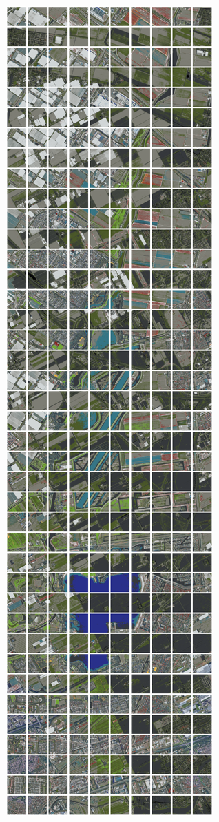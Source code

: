 <html>
<div>
<img src="https://github.com/HakkaTjakka/NL_TILE_MAP/blob/main/18/611/-1047/r.6110.-10470.png" height="44" width="44">
<img src="https://github.com/HakkaTjakka/NL_TILE_MAP/blob/main/18/611/-1047/r.6111.-10470.png" height="44" width="44">
<img src="https://github.com/HakkaTjakka/NL_TILE_MAP/blob/main/18/611/-1047/r.6112.-10470.png" height="44" width="44">
<img src="https://github.com/HakkaTjakka/NL_TILE_MAP/blob/main/18/611/-1047/r.6113.-10470.png" height="44" width="44">
<img src="https://github.com/HakkaTjakka/NL_TILE_MAP/blob/main/18/611/-1047/r.6114.-10470.png" height="44" width="44">
<img src="https://github.com/HakkaTjakka/NL_TILE_MAP/blob/main/18/611/-1047/r.6115.-10470.png" height="44" width="44">
<img src="https://github.com/HakkaTjakka/NL_TILE_MAP/blob/main/18/611/-1047/r.6116.-10470.png" height="44" width="44">
<img src="https://github.com/HakkaTjakka/NL_TILE_MAP/blob/main/18/611/-1047/r.6117.-10470.png" height="44" width="44">
<img src="https://github.com/HakkaTjakka/NL_TILE_MAP/blob/main/18/611/-1047/r.6118.-10470.png" height="44" width="44">
<img src="https://github.com/HakkaTjakka/NL_TILE_MAP/blob/main/18/611/-1047/r.6119.-10470.png" height="44" width="44">
<img src="https://github.com/HakkaTjakka/NL_TILE_MAP/blob/main/18/612/-1047/r.6120.-10470.png" height="44" width="44">
<img src="https://github.com/HakkaTjakka/NL_TILE_MAP/blob/main/18/612/-1047/r.6121.-10470.png" height="44" width="44">
<img src="https://github.com/HakkaTjakka/NL_TILE_MAP/blob/main/18/612/-1047/r.6122.-10470.png" height="44" width="44">
<img src="https://github.com/HakkaTjakka/NL_TILE_MAP/blob/main/18/612/-1047/r.6123.-10470.png" height="44" width="44">
<img src="https://github.com/HakkaTjakka/NL_TILE_MAP/blob/main/18/612/-1047/r.6124.-10470.png" height="44" width="44">
<img src="https://github.com/HakkaTjakka/NL_TILE_MAP/blob/main/18/612/-1047/r.6125.-10470.png" height="44" width="44">
<img src="https://github.com/HakkaTjakka/NL_TILE_MAP/blob/main/18/612/-1047/r.6126.-10470.png" height="44" width="44">
<img src="https://github.com/HakkaTjakka/NL_TILE_MAP/blob/main/18/612/-1047/r.6127.-10470.png" height="44" width="44">
<img src="https://github.com/HakkaTjakka/NL_TILE_MAP/blob/main/18/612/-1047/r.6128.-10470.png" height="44" width="44">
<img src="https://github.com/HakkaTjakka/NL_TILE_MAP/blob/main/18/612/-1047/r.6129.-10470.png" height="44" width="44">
<br>
<img src="https://github.com/HakkaTjakka/NL_TILE_MAP/blob/main/18/611/-1047/r.6110.-10469.png" height="44" width="44">
<img src="https://github.com/HakkaTjakka/NL_TILE_MAP/blob/main/18/611/-1047/r.6111.-10469.png" height="44" width="44">
<img src="https://github.com/HakkaTjakka/NL_TILE_MAP/blob/main/18/611/-1047/r.6112.-10469.png" height="44" width="44">
<img src="https://github.com/HakkaTjakka/NL_TILE_MAP/blob/main/18/611/-1047/r.6113.-10469.png" height="44" width="44">
<img src="https://github.com/HakkaTjakka/NL_TILE_MAP/blob/main/18/611/-1047/r.6114.-10469.png" height="44" width="44">
<img src="https://github.com/HakkaTjakka/NL_TILE_MAP/blob/main/18/611/-1047/r.6115.-10469.png" height="44" width="44">
<img src="https://github.com/HakkaTjakka/NL_TILE_MAP/blob/main/18/611/-1047/r.6116.-10469.png" height="44" width="44">
<img src="https://github.com/HakkaTjakka/NL_TILE_MAP/blob/main/18/611/-1047/r.6117.-10469.png" height="44" width="44">
<img src="https://github.com/HakkaTjakka/NL_TILE_MAP/blob/main/18/611/-1047/r.6118.-10469.png" height="44" width="44">
<img src="https://github.com/HakkaTjakka/NL_TILE_MAP/blob/main/18/611/-1047/r.6119.-10469.png" height="44" width="44">
<img src="https://github.com/HakkaTjakka/NL_TILE_MAP/blob/main/18/612/-1047/r.6120.-10469.png" height="44" width="44">
<img src="https://github.com/HakkaTjakka/NL_TILE_MAP/blob/main/18/612/-1047/r.6121.-10469.png" height="44" width="44">
<img src="https://github.com/HakkaTjakka/NL_TILE_MAP/blob/main/18/612/-1047/r.6122.-10469.png" height="44" width="44">
<img src="https://github.com/HakkaTjakka/NL_TILE_MAP/blob/main/18/612/-1047/r.6123.-10469.png" height="44" width="44">
<img src="https://github.com/HakkaTjakka/NL_TILE_MAP/blob/main/18/612/-1047/r.6124.-10469.png" height="44" width="44">
<img src="https://github.com/HakkaTjakka/NL_TILE_MAP/blob/main/18/612/-1047/r.6125.-10469.png" height="44" width="44">
<img src="https://github.com/HakkaTjakka/NL_TILE_MAP/blob/main/18/612/-1047/r.6126.-10469.png" height="44" width="44">
<img src="https://github.com/HakkaTjakka/NL_TILE_MAP/blob/main/18/612/-1047/r.6127.-10469.png" height="44" width="44">
<img src="https://github.com/HakkaTjakka/NL_TILE_MAP/blob/main/18/612/-1047/r.6128.-10469.png" height="44" width="44">
<img src="https://github.com/HakkaTjakka/NL_TILE_MAP/blob/main/18/612/-1047/r.6129.-10469.png" height="44" width="44">
<br>
<img src="https://github.com/HakkaTjakka/NL_TILE_MAP/blob/main/18/611/-1047/r.6110.-10468.png" height="44" width="44">
<img src="https://github.com/HakkaTjakka/NL_TILE_MAP/blob/main/18/611/-1047/r.6111.-10468.png" height="44" width="44">
<img src="https://github.com/HakkaTjakka/NL_TILE_MAP/blob/main/18/611/-1047/r.6112.-10468.png" height="44" width="44">
<img src="https://github.com/HakkaTjakka/NL_TILE_MAP/blob/main/18/611/-1047/r.6113.-10468.png" height="44" width="44">
<img src="https://github.com/HakkaTjakka/NL_TILE_MAP/blob/main/18/611/-1047/r.6114.-10468.png" height="44" width="44">
<img src="https://github.com/HakkaTjakka/NL_TILE_MAP/blob/main/18/611/-1047/r.6115.-10468.png" height="44" width="44">
<img src="https://github.com/HakkaTjakka/NL_TILE_MAP/blob/main/18/611/-1047/r.6116.-10468.png" height="44" width="44">
<img src="https://github.com/HakkaTjakka/NL_TILE_MAP/blob/main/18/611/-1047/r.6117.-10468.png" height="44" width="44">
<img src="https://github.com/HakkaTjakka/NL_TILE_MAP/blob/main/18/611/-1047/r.6118.-10468.png" height="44" width="44">
<img src="https://github.com/HakkaTjakka/NL_TILE_MAP/blob/main/18/611/-1047/r.6119.-10468.png" height="44" width="44">
<img src="https://github.com/HakkaTjakka/NL_TILE_MAP/blob/main/18/612/-1047/r.6120.-10468.png" height="44" width="44">
<img src="https://github.com/HakkaTjakka/NL_TILE_MAP/blob/main/18/612/-1047/r.6121.-10468.png" height="44" width="44">
<img src="https://github.com/HakkaTjakka/NL_TILE_MAP/blob/main/18/612/-1047/r.6122.-10468.png" height="44" width="44">
<img src="https://github.com/HakkaTjakka/NL_TILE_MAP/blob/main/18/612/-1047/r.6123.-10468.png" height="44" width="44">
<img src="https://github.com/HakkaTjakka/NL_TILE_MAP/blob/main/18/612/-1047/r.6124.-10468.png" height="44" width="44">
<img src="https://github.com/HakkaTjakka/NL_TILE_MAP/blob/main/18/612/-1047/r.6125.-10468.png" height="44" width="44">
<img src="https://github.com/HakkaTjakka/NL_TILE_MAP/blob/main/18/612/-1047/r.6126.-10468.png" height="44" width="44">
<img src="https://github.com/HakkaTjakka/NL_TILE_MAP/blob/main/18/612/-1047/r.6127.-10468.png" height="44" width="44">
<img src="https://github.com/HakkaTjakka/NL_TILE_MAP/blob/main/18/612/-1047/r.6128.-10468.png" height="44" width="44">
<img src="https://github.com/HakkaTjakka/NL_TILE_MAP/blob/main/18/612/-1047/r.6129.-10468.png" height="44" width="44">
<br>
<img src="https://github.com/HakkaTjakka/NL_TILE_MAP/blob/main/18/611/-1047/r.6110.-10467.png" height="44" width="44">
<img src="https://github.com/HakkaTjakka/NL_TILE_MAP/blob/main/18/611/-1047/r.6111.-10467.png" height="44" width="44">
<img src="https://github.com/HakkaTjakka/NL_TILE_MAP/blob/main/18/611/-1047/r.6112.-10467.png" height="44" width="44">
<img src="https://github.com/HakkaTjakka/NL_TILE_MAP/blob/main/18/611/-1047/r.6113.-10467.png" height="44" width="44">
<img src="https://github.com/HakkaTjakka/NL_TILE_MAP/blob/main/18/611/-1047/r.6114.-10467.png" height="44" width="44">
<img src="https://github.com/HakkaTjakka/NL_TILE_MAP/blob/main/18/611/-1047/r.6115.-10467.png" height="44" width="44">
<img src="https://github.com/HakkaTjakka/NL_TILE_MAP/blob/main/18/611/-1047/r.6116.-10467.png" height="44" width="44">
<img src="https://github.com/HakkaTjakka/NL_TILE_MAP/blob/main/18/611/-1047/r.6117.-10467.png" height="44" width="44">
<img src="https://github.com/HakkaTjakka/NL_TILE_MAP/blob/main/18/611/-1047/r.6118.-10467.png" height="44" width="44">
<img src="https://github.com/HakkaTjakka/NL_TILE_MAP/blob/main/18/611/-1047/r.6119.-10467.png" height="44" width="44">
<img src="https://github.com/HakkaTjakka/NL_TILE_MAP/blob/main/18/612/-1047/r.6120.-10467.png" height="44" width="44">
<img src="https://github.com/HakkaTjakka/NL_TILE_MAP/blob/main/18/612/-1047/r.6121.-10467.png" height="44" width="44">
<img src="https://github.com/HakkaTjakka/NL_TILE_MAP/blob/main/18/612/-1047/r.6122.-10467.png" height="44" width="44">
<img src="https://github.com/HakkaTjakka/NL_TILE_MAP/blob/main/18/612/-1047/r.6123.-10467.png" height="44" width="44">
<img src="https://github.com/HakkaTjakka/NL_TILE_MAP/blob/main/18/612/-1047/r.6124.-10467.png" height="44" width="44">
<img src="https://github.com/HakkaTjakka/NL_TILE_MAP/blob/main/18/612/-1047/r.6125.-10467.png" height="44" width="44">
<img src="https://github.com/HakkaTjakka/NL_TILE_MAP/blob/main/18/612/-1047/r.6126.-10467.png" height="44" width="44">
<img src="https://github.com/HakkaTjakka/NL_TILE_MAP/blob/main/18/612/-1047/r.6127.-10467.png" height="44" width="44">
<img src="https://github.com/HakkaTjakka/NL_TILE_MAP/blob/main/18/612/-1047/r.6128.-10467.png" height="44" width="44">
<img src="https://github.com/HakkaTjakka/NL_TILE_MAP/blob/main/18/612/-1047/r.6129.-10467.png" height="44" width="44">
<br>
<img src="https://github.com/HakkaTjakka/NL_TILE_MAP/blob/main/18/611/-1047/r.6110.-10466.png" height="44" width="44">
<img src="https://github.com/HakkaTjakka/NL_TILE_MAP/blob/main/18/611/-1047/r.6111.-10466.png" height="44" width="44">
<img src="https://github.com/HakkaTjakka/NL_TILE_MAP/blob/main/18/611/-1047/r.6112.-10466.png" height="44" width="44">
<img src="https://github.com/HakkaTjakka/NL_TILE_MAP/blob/main/18/611/-1047/r.6113.-10466.png" height="44" width="44">
<img src="https://github.com/HakkaTjakka/NL_TILE_MAP/blob/main/18/611/-1047/r.6114.-10466.png" height="44" width="44">
<img src="https://github.com/HakkaTjakka/NL_TILE_MAP/blob/main/18/611/-1047/r.6115.-10466.png" height="44" width="44">
<img src="https://github.com/HakkaTjakka/NL_TILE_MAP/blob/main/18/611/-1047/r.6116.-10466.png" height="44" width="44">
<img src="https://github.com/HakkaTjakka/NL_TILE_MAP/blob/main/18/611/-1047/r.6117.-10466.png" height="44" width="44">
<img src="https://github.com/HakkaTjakka/NL_TILE_MAP/blob/main/18/611/-1047/r.6118.-10466.png" height="44" width="44">
<img src="https://github.com/HakkaTjakka/NL_TILE_MAP/blob/main/18/611/-1047/r.6119.-10466.png" height="44" width="44">
<img src="https://github.com/HakkaTjakka/NL_TILE_MAP/blob/main/18/612/-1047/r.6120.-10466.png" height="44" width="44">
<img src="https://github.com/HakkaTjakka/NL_TILE_MAP/blob/main/18/612/-1047/r.6121.-10466.png" height="44" width="44">
<img src="https://github.com/HakkaTjakka/NL_TILE_MAP/blob/main/18/612/-1047/r.6122.-10466.png" height="44" width="44">
<img src="https://github.com/HakkaTjakka/NL_TILE_MAP/blob/main/18/612/-1047/r.6123.-10466.png" height="44" width="44">
<img src="https://github.com/HakkaTjakka/NL_TILE_MAP/blob/main/18/612/-1047/r.6124.-10466.png" height="44" width="44">
<img src="https://github.com/HakkaTjakka/NL_TILE_MAP/blob/main/18/612/-1047/r.6125.-10466.png" height="44" width="44">
<img src="https://github.com/HakkaTjakka/NL_TILE_MAP/blob/main/18/612/-1047/r.6126.-10466.png" height="44" width="44">
<img src="https://github.com/HakkaTjakka/NL_TILE_MAP/blob/main/18/612/-1047/r.6127.-10466.png" height="44" width="44">
<img src="https://github.com/HakkaTjakka/NL_TILE_MAP/blob/main/18/612/-1047/r.6128.-10466.png" height="44" width="44">
<img src="https://github.com/HakkaTjakka/NL_TILE_MAP/blob/main/18/612/-1047/r.6129.-10466.png" height="44" width="44">
<br>
<img src="https://github.com/HakkaTjakka/NL_TILE_MAP/blob/main/18/611/-1047/r.6110.-10465.png" height="44" width="44">
<img src="https://github.com/HakkaTjakka/NL_TILE_MAP/blob/main/18/611/-1047/r.6111.-10465.png" height="44" width="44">
<img src="https://github.com/HakkaTjakka/NL_TILE_MAP/blob/main/18/611/-1047/r.6112.-10465.png" height="44" width="44">
<img src="https://github.com/HakkaTjakka/NL_TILE_MAP/blob/main/18/611/-1047/r.6113.-10465.png" height="44" width="44">
<img src="https://github.com/HakkaTjakka/NL_TILE_MAP/blob/main/18/611/-1047/r.6114.-10465.png" height="44" width="44">
<img src="https://github.com/HakkaTjakka/NL_TILE_MAP/blob/main/18/611/-1047/r.6115.-10465.png" height="44" width="44">
<img src="https://github.com/HakkaTjakka/NL_TILE_MAP/blob/main/18/611/-1047/r.6116.-10465.png" height="44" width="44">
<img src="https://github.com/HakkaTjakka/NL_TILE_MAP/blob/main/18/611/-1047/r.6117.-10465.png" height="44" width="44">
<img src="https://github.com/HakkaTjakka/NL_TILE_MAP/blob/main/18/611/-1047/r.6118.-10465.png" height="44" width="44">
<img src="https://github.com/HakkaTjakka/NL_TILE_MAP/blob/main/18/611/-1047/r.6119.-10465.png" height="44" width="44">
<img src="https://github.com/HakkaTjakka/NL_TILE_MAP/blob/main/18/612/-1047/r.6120.-10465.png" height="44" width="44">
<img src="https://github.com/HakkaTjakka/NL_TILE_MAP/blob/main/18/612/-1047/r.6121.-10465.png" height="44" width="44">
<img src="https://github.com/HakkaTjakka/NL_TILE_MAP/blob/main/18/612/-1047/r.6122.-10465.png" height="44" width="44">
<img src="https://github.com/HakkaTjakka/NL_TILE_MAP/blob/main/18/612/-1047/r.6123.-10465.png" height="44" width="44">
<img src="https://github.com/HakkaTjakka/NL_TILE_MAP/blob/main/18/612/-1047/r.6124.-10465.png" height="44" width="44">
<img src="https://github.com/HakkaTjakka/NL_TILE_MAP/blob/main/18/612/-1047/r.6125.-10465.png" height="44" width="44">
<img src="https://github.com/HakkaTjakka/NL_TILE_MAP/blob/main/18/612/-1047/r.6126.-10465.png" height="44" width="44">
<img src="https://github.com/HakkaTjakka/NL_TILE_MAP/blob/main/18/612/-1047/r.6127.-10465.png" height="44" width="44">
<img src="https://github.com/HakkaTjakka/NL_TILE_MAP/blob/main/18/612/-1047/r.6128.-10465.png" height="44" width="44">
<img src="https://github.com/HakkaTjakka/NL_TILE_MAP/blob/main/18/612/-1047/r.6129.-10465.png" height="44" width="44">
<br>
<img src="https://github.com/HakkaTjakka/NL_TILE_MAP/blob/main/18/611/-1047/r.6110.-10464.png" height="44" width="44">
<img src="https://github.com/HakkaTjakka/NL_TILE_MAP/blob/main/18/611/-1047/r.6111.-10464.png" height="44" width="44">
<img src="https://github.com/HakkaTjakka/NL_TILE_MAP/blob/main/18/611/-1047/r.6112.-10464.png" height="44" width="44">
<img src="https://github.com/HakkaTjakka/NL_TILE_MAP/blob/main/18/611/-1047/r.6113.-10464.png" height="44" width="44">
<img src="https://github.com/HakkaTjakka/NL_TILE_MAP/blob/main/18/611/-1047/r.6114.-10464.png" height="44" width="44">
<img src="https://github.com/HakkaTjakka/NL_TILE_MAP/blob/main/18/611/-1047/r.6115.-10464.png" height="44" width="44">
<img src="https://github.com/HakkaTjakka/NL_TILE_MAP/blob/main/18/611/-1047/r.6116.-10464.png" height="44" width="44">
<img src="https://github.com/HakkaTjakka/NL_TILE_MAP/blob/main/18/611/-1047/r.6117.-10464.png" height="44" width="44">
<img src="https://github.com/HakkaTjakka/NL_TILE_MAP/blob/main/18/611/-1047/r.6118.-10464.png" height="44" width="44">
<img src="https://github.com/HakkaTjakka/NL_TILE_MAP/blob/main/18/611/-1047/r.6119.-10464.png" height="44" width="44">
<img src="https://github.com/HakkaTjakka/NL_TILE_MAP/blob/main/18/612/-1047/r.6120.-10464.png" height="44" width="44">
<img src="https://github.com/HakkaTjakka/NL_TILE_MAP/blob/main/18/612/-1047/r.6121.-10464.png" height="44" width="44">
<img src="https://github.com/HakkaTjakka/NL_TILE_MAP/blob/main/18/612/-1047/r.6122.-10464.png" height="44" width="44">
<img src="https://github.com/HakkaTjakka/NL_TILE_MAP/blob/main/18/612/-1047/r.6123.-10464.png" height="44" width="44">
<img src="https://github.com/HakkaTjakka/NL_TILE_MAP/blob/main/18/612/-1047/r.6124.-10464.png" height="44" width="44">
<img src="https://github.com/HakkaTjakka/NL_TILE_MAP/blob/main/18/612/-1047/r.6125.-10464.png" height="44" width="44">
<img src="https://github.com/HakkaTjakka/NL_TILE_MAP/blob/main/18/612/-1047/r.6126.-10464.png" height="44" width="44">
<img src="https://github.com/HakkaTjakka/NL_TILE_MAP/blob/main/18/612/-1047/r.6127.-10464.png" height="44" width="44">
<img src="https://github.com/HakkaTjakka/NL_TILE_MAP/blob/main/18/612/-1047/r.6128.-10464.png" height="44" width="44">
<img src="https://github.com/HakkaTjakka/NL_TILE_MAP/blob/main/18/612/-1047/r.6129.-10464.png" height="44" width="44">
<br>
<img src="https://github.com/HakkaTjakka/NL_TILE_MAP/blob/main/18/611/-1047/r.6110.-10463.png" height="44" width="44">
<img src="https://github.com/HakkaTjakka/NL_TILE_MAP/blob/main/18/611/-1047/r.6111.-10463.png" height="44" width="44">
<img src="https://github.com/HakkaTjakka/NL_TILE_MAP/blob/main/18/611/-1047/r.6112.-10463.png" height="44" width="44">
<img src="https://github.com/HakkaTjakka/NL_TILE_MAP/blob/main/18/611/-1047/r.6113.-10463.png" height="44" width="44">
<img src="https://github.com/HakkaTjakka/NL_TILE_MAP/blob/main/18/611/-1047/r.6114.-10463.png" height="44" width="44">
<img src="https://github.com/HakkaTjakka/NL_TILE_MAP/blob/main/18/611/-1047/r.6115.-10463.png" height="44" width="44">
<img src="https://github.com/HakkaTjakka/NL_TILE_MAP/blob/main/18/611/-1047/r.6116.-10463.png" height="44" width="44">
<img src="https://github.com/HakkaTjakka/NL_TILE_MAP/blob/main/18/611/-1047/r.6117.-10463.png" height="44" width="44">
<img src="https://github.com/HakkaTjakka/NL_TILE_MAP/blob/main/18/611/-1047/r.6118.-10463.png" height="44" width="44">
<img src="https://github.com/HakkaTjakka/NL_TILE_MAP/blob/main/18/611/-1047/r.6119.-10463.png" height="44" width="44">
<img src="https://github.com/HakkaTjakka/NL_TILE_MAP/blob/main/18/612/-1047/r.6120.-10463.png" height="44" width="44">
<img src="https://github.com/HakkaTjakka/NL_TILE_MAP/blob/main/18/612/-1047/r.6121.-10463.png" height="44" width="44">
<img src="https://github.com/HakkaTjakka/NL_TILE_MAP/blob/main/18/612/-1047/r.6122.-10463.png" height="44" width="44">
<img src="https://github.com/HakkaTjakka/NL_TILE_MAP/blob/main/18/612/-1047/r.6123.-10463.png" height="44" width="44">
<img src="https://github.com/HakkaTjakka/NL_TILE_MAP/blob/main/18/612/-1047/r.6124.-10463.png" height="44" width="44">
<img src="https://github.com/HakkaTjakka/NL_TILE_MAP/blob/main/18/612/-1047/r.6125.-10463.png" height="44" width="44">
<img src="https://github.com/HakkaTjakka/NL_TILE_MAP/blob/main/18/612/-1047/r.6126.-10463.png" height="44" width="44">
<img src="https://github.com/HakkaTjakka/NL_TILE_MAP/blob/main/18/612/-1047/r.6127.-10463.png" height="44" width="44">
<img src="https://github.com/HakkaTjakka/NL_TILE_MAP/blob/main/18/612/-1047/r.6128.-10463.png" height="44" width="44">
<img src="https://github.com/HakkaTjakka/NL_TILE_MAP/blob/main/18/612/-1047/r.6129.-10463.png" height="44" width="44">
<br>
<img src="https://github.com/HakkaTjakka/NL_TILE_MAP/blob/main/18/611/-1047/r.6110.-10462.png" height="44" width="44">
<img src="https://github.com/HakkaTjakka/NL_TILE_MAP/blob/main/18/611/-1047/r.6111.-10462.png" height="44" width="44">
<img src="https://github.com/HakkaTjakka/NL_TILE_MAP/blob/main/18/611/-1047/r.6112.-10462.png" height="44" width="44">
<img src="https://github.com/HakkaTjakka/NL_TILE_MAP/blob/main/18/611/-1047/r.6113.-10462.png" height="44" width="44">
<img src="https://github.com/HakkaTjakka/NL_TILE_MAP/blob/main/18/611/-1047/r.6114.-10462.png" height="44" width="44">
<img src="https://github.com/HakkaTjakka/NL_TILE_MAP/blob/main/18/611/-1047/r.6115.-10462.png" height="44" width="44">
<img src="https://github.com/HakkaTjakka/NL_TILE_MAP/blob/main/18/611/-1047/r.6116.-10462.png" height="44" width="44">
<img src="https://github.com/HakkaTjakka/NL_TILE_MAP/blob/main/18/611/-1047/r.6117.-10462.png" height="44" width="44">
<img src="https://github.com/HakkaTjakka/NL_TILE_MAP/blob/main/18/611/-1047/r.6118.-10462.png" height="44" width="44">
<img src="https://github.com/HakkaTjakka/NL_TILE_MAP/blob/main/18/611/-1047/r.6119.-10462.png" height="44" width="44">
<img src="https://github.com/HakkaTjakka/NL_TILE_MAP/blob/main/18/612/-1047/r.6120.-10462.png" height="44" width="44">
<img src="https://github.com/HakkaTjakka/NL_TILE_MAP/blob/main/18/612/-1047/r.6121.-10462.png" height="44" width="44">
<img src="https://github.com/HakkaTjakka/NL_TILE_MAP/blob/main/18/612/-1047/r.6122.-10462.png" height="44" width="44">
<img src="https://github.com/HakkaTjakka/NL_TILE_MAP/blob/main/18/612/-1047/r.6123.-10462.png" height="44" width="44">
<img src="https://github.com/HakkaTjakka/NL_TILE_MAP/blob/main/18/612/-1047/r.6124.-10462.png" height="44" width="44">
<img src="https://github.com/HakkaTjakka/NL_TILE_MAP/blob/main/18/612/-1047/r.6125.-10462.png" height="44" width="44">
<img src="https://github.com/HakkaTjakka/NL_TILE_MAP/blob/main/18/612/-1047/r.6126.-10462.png" height="44" width="44">
<img src="https://github.com/HakkaTjakka/NL_TILE_MAP/blob/main/18/612/-1047/r.6127.-10462.png" height="44" width="44">
<img src="https://github.com/HakkaTjakka/NL_TILE_MAP/blob/main/18/612/-1047/r.6128.-10462.png" height="44" width="44">
<img src="https://github.com/HakkaTjakka/NL_TILE_MAP/blob/main/18/612/-1047/r.6129.-10462.png" height="44" width="44">
<br>
<img src="https://github.com/HakkaTjakka/NL_TILE_MAP/blob/main/18/611/-1047/r.6110.-10461.png" height="44" width="44">
<img src="https://github.com/HakkaTjakka/NL_TILE_MAP/blob/main/18/611/-1047/r.6111.-10461.png" height="44" width="44">
<img src="https://github.com/HakkaTjakka/NL_TILE_MAP/blob/main/18/611/-1047/r.6112.-10461.png" height="44" width="44">
<img src="https://github.com/HakkaTjakka/NL_TILE_MAP/blob/main/18/611/-1047/r.6113.-10461.png" height="44" width="44">
<img src="https://github.com/HakkaTjakka/NL_TILE_MAP/blob/main/18/611/-1047/r.6114.-10461.png" height="44" width="44">
<img src="https://github.com/HakkaTjakka/NL_TILE_MAP/blob/main/18/611/-1047/r.6115.-10461.png" height="44" width="44">
<img src="https://github.com/HakkaTjakka/NL_TILE_MAP/blob/main/18/611/-1047/r.6116.-10461.png" height="44" width="44">
<img src="https://github.com/HakkaTjakka/NL_TILE_MAP/blob/main/18/611/-1047/r.6117.-10461.png" height="44" width="44">
<img src="https://github.com/HakkaTjakka/NL_TILE_MAP/blob/main/18/611/-1047/r.6118.-10461.png" height="44" width="44">
<img src="https://github.com/HakkaTjakka/NL_TILE_MAP/blob/main/18/611/-1047/r.6119.-10461.png" height="44" width="44">
<img src="https://github.com/HakkaTjakka/NL_TILE_MAP/blob/main/18/612/-1047/r.6120.-10461.png" height="44" width="44">
<img src="https://github.com/HakkaTjakka/NL_TILE_MAP/blob/main/18/612/-1047/r.6121.-10461.png" height="44" width="44">
<img src="https://github.com/HakkaTjakka/NL_TILE_MAP/blob/main/18/612/-1047/r.6122.-10461.png" height="44" width="44">
<img src="https://github.com/HakkaTjakka/NL_TILE_MAP/blob/main/18/612/-1047/r.6123.-10461.png" height="44" width="44">
<img src="https://github.com/HakkaTjakka/NL_TILE_MAP/blob/main/18/612/-1047/r.6124.-10461.png" height="44" width="44">
<img src="https://github.com/HakkaTjakka/NL_TILE_MAP/blob/main/18/612/-1047/r.6125.-10461.png" height="44" width="44">
<img src="https://github.com/HakkaTjakka/NL_TILE_MAP/blob/main/18/612/-1047/r.6126.-10461.png" height="44" width="44">
<img src="https://github.com/HakkaTjakka/NL_TILE_MAP/blob/main/18/612/-1047/r.6127.-10461.png" height="44" width="44">
<img src="https://github.com/HakkaTjakka/NL_TILE_MAP/blob/main/18/612/-1047/r.6128.-10461.png" height="44" width="44">
<img src="https://github.com/HakkaTjakka/NL_TILE_MAP/blob/main/18/612/-1047/r.6129.-10461.png" height="44" width="44">
<br>
<img src="https://github.com/HakkaTjakka/NL_TILE_MAP/blob/main/18/611/-1046/r.6110.-10460.png" height="44" width="44">
<img src="https://github.com/HakkaTjakka/NL_TILE_MAP/blob/main/18/611/-1046/r.6111.-10460.png" height="44" width="44">
<img src="https://github.com/HakkaTjakka/NL_TILE_MAP/blob/main/18/611/-1046/r.6112.-10460.png" height="44" width="44">
<img src="https://github.com/HakkaTjakka/NL_TILE_MAP/blob/main/18/611/-1046/r.6113.-10460.png" height="44" width="44">
<img src="https://github.com/HakkaTjakka/NL_TILE_MAP/blob/main/18/611/-1046/r.6114.-10460.png" height="44" width="44">
<img src="https://github.com/HakkaTjakka/NL_TILE_MAP/blob/main/18/611/-1046/r.6115.-10460.png" height="44" width="44">
<img src="https://github.com/HakkaTjakka/NL_TILE_MAP/blob/main/18/611/-1046/r.6116.-10460.png" height="44" width="44">
<img src="https://github.com/HakkaTjakka/NL_TILE_MAP/blob/main/18/611/-1046/r.6117.-10460.png" height="44" width="44">
<img src="https://github.com/HakkaTjakka/NL_TILE_MAP/blob/main/18/611/-1046/r.6118.-10460.png" height="44" width="44">
<img src="https://github.com/HakkaTjakka/NL_TILE_MAP/blob/main/18/611/-1046/r.6119.-10460.png" height="44" width="44">
<img src="https://github.com/HakkaTjakka/NL_TILE_MAP/blob/main/18/612/-1046/r.6120.-10460.png" height="44" width="44">
<img src="https://github.com/HakkaTjakka/NL_TILE_MAP/blob/main/18/612/-1046/r.6121.-10460.png" height="44" width="44">
<img src="https://github.com/HakkaTjakka/NL_TILE_MAP/blob/main/18/612/-1046/r.6122.-10460.png" height="44" width="44">
<img src="https://github.com/HakkaTjakka/NL_TILE_MAP/blob/main/18/612/-1046/r.6123.-10460.png" height="44" width="44">
<img src="https://github.com/HakkaTjakka/NL_TILE_MAP/blob/main/18/612/-1046/r.6124.-10460.png" height="44" width="44">
<img src="https://github.com/HakkaTjakka/NL_TILE_MAP/blob/main/18/612/-1046/r.6125.-10460.png" height="44" width="44">
<img src="https://github.com/HakkaTjakka/NL_TILE_MAP/blob/main/18/612/-1046/r.6126.-10460.png" height="44" width="44">
<img src="https://github.com/HakkaTjakka/NL_TILE_MAP/blob/main/18/612/-1046/r.6127.-10460.png" height="44" width="44">
<img src="https://github.com/HakkaTjakka/NL_TILE_MAP/blob/main/18/612/-1046/r.6128.-10460.png" height="44" width="44">
<img src="https://github.com/HakkaTjakka/NL_TILE_MAP/blob/main/18/612/-1046/r.6129.-10460.png" height="44" width="44">
<br>
<img src="https://github.com/HakkaTjakka/NL_TILE_MAP/blob/main/18/611/-1046/r.6110.-10459.png" height="44" width="44">
<img src="https://github.com/HakkaTjakka/NL_TILE_MAP/blob/main/18/611/-1046/r.6111.-10459.png" height="44" width="44">
<img src="https://github.com/HakkaTjakka/NL_TILE_MAP/blob/main/18/611/-1046/r.6112.-10459.png" height="44" width="44">
<img src="https://github.com/HakkaTjakka/NL_TILE_MAP/blob/main/18/611/-1046/r.6113.-10459.png" height="44" width="44">
<img src="https://github.com/HakkaTjakka/NL_TILE_MAP/blob/main/18/611/-1046/r.6114.-10459.png" height="44" width="44">
<img src="https://github.com/HakkaTjakka/NL_TILE_MAP/blob/main/18/611/-1046/r.6115.-10459.png" height="44" width="44">
<img src="https://github.com/HakkaTjakka/NL_TILE_MAP/blob/main/18/611/-1046/r.6116.-10459.png" height="44" width="44">
<img src="https://github.com/HakkaTjakka/NL_TILE_MAP/blob/main/18/611/-1046/r.6117.-10459.png" height="44" width="44">
<img src="https://github.com/HakkaTjakka/NL_TILE_MAP/blob/main/18/611/-1046/r.6118.-10459.png" height="44" width="44">
<img src="https://github.com/HakkaTjakka/NL_TILE_MAP/blob/main/18/611/-1046/r.6119.-10459.png" height="44" width="44">
<img src="https://github.com/HakkaTjakka/NL_TILE_MAP/blob/main/18/612/-1046/r.6120.-10459.png" height="44" width="44">
<img src="https://github.com/HakkaTjakka/NL_TILE_MAP/blob/main/18/612/-1046/r.6121.-10459.png" height="44" width="44">
<img src="https://github.com/HakkaTjakka/NL_TILE_MAP/blob/main/18/612/-1046/r.6122.-10459.png" height="44" width="44">
<img src="https://github.com/HakkaTjakka/NL_TILE_MAP/blob/main/18/612/-1046/r.6123.-10459.png" height="44" width="44">
<img src="https://github.com/HakkaTjakka/NL_TILE_MAP/blob/main/18/612/-1046/r.6124.-10459.png" height="44" width="44">
<img src="https://github.com/HakkaTjakka/NL_TILE_MAP/blob/main/18/612/-1046/r.6125.-10459.png" height="44" width="44">
<img src="https://github.com/HakkaTjakka/NL_TILE_MAP/blob/main/18/612/-1046/r.6126.-10459.png" height="44" width="44">
<img src="https://github.com/HakkaTjakka/NL_TILE_MAP/blob/main/18/612/-1046/r.6127.-10459.png" height="44" width="44">
<img src="https://github.com/HakkaTjakka/NL_TILE_MAP/blob/main/18/612/-1046/r.6128.-10459.png" height="44" width="44">
<img src="https://github.com/HakkaTjakka/NL_TILE_MAP/blob/main/18/612/-1046/r.6129.-10459.png" height="44" width="44">
<br>
<img src="https://github.com/HakkaTjakka/NL_TILE_MAP/blob/main/18/611/-1046/r.6110.-10458.png" height="44" width="44">
<img src="https://github.com/HakkaTjakka/NL_TILE_MAP/blob/main/18/611/-1046/r.6111.-10458.png" height="44" width="44">
<img src="https://github.com/HakkaTjakka/NL_TILE_MAP/blob/main/18/611/-1046/r.6112.-10458.png" height="44" width="44">
<img src="https://github.com/HakkaTjakka/NL_TILE_MAP/blob/main/18/611/-1046/r.6113.-10458.png" height="44" width="44">
<img src="https://github.com/HakkaTjakka/NL_TILE_MAP/blob/main/18/611/-1046/r.6114.-10458.png" height="44" width="44">
<img src="https://github.com/HakkaTjakka/NL_TILE_MAP/blob/main/18/611/-1046/r.6115.-10458.png" height="44" width="44">
<img src="https://github.com/HakkaTjakka/NL_TILE_MAP/blob/main/18/611/-1046/r.6116.-10458.png" height="44" width="44">
<img src="https://github.com/HakkaTjakka/NL_TILE_MAP/blob/main/18/611/-1046/r.6117.-10458.png" height="44" width="44">
<img src="https://github.com/HakkaTjakka/NL_TILE_MAP/blob/main/18/611/-1046/r.6118.-10458.png" height="44" width="44">
<img src="https://github.com/HakkaTjakka/NL_TILE_MAP/blob/main/18/611/-1046/r.6119.-10458.png" height="44" width="44">
<img src="https://github.com/HakkaTjakka/NL_TILE_MAP/blob/main/18/612/-1046/r.6120.-10458.png" height="44" width="44">
<img src="https://github.com/HakkaTjakka/NL_TILE_MAP/blob/main/18/612/-1046/r.6121.-10458.png" height="44" width="44">
<img src="https://github.com/HakkaTjakka/NL_TILE_MAP/blob/main/18/612/-1046/r.6122.-10458.png" height="44" width="44">
<img src="https://github.com/HakkaTjakka/NL_TILE_MAP/blob/main/18/612/-1046/r.6123.-10458.png" height="44" width="44">
<img src="https://github.com/HakkaTjakka/NL_TILE_MAP/blob/main/18/612/-1046/r.6124.-10458.png" height="44" width="44">
<img src="https://github.com/HakkaTjakka/NL_TILE_MAP/blob/main/18/612/-1046/r.6125.-10458.png" height="44" width="44">
<img src="https://github.com/HakkaTjakka/NL_TILE_MAP/blob/main/18/612/-1046/r.6126.-10458.png" height="44" width="44">
<img src="https://github.com/HakkaTjakka/NL_TILE_MAP/blob/main/18/612/-1046/r.6127.-10458.png" height="44" width="44">
<img src="https://github.com/HakkaTjakka/NL_TILE_MAP/blob/main/18/612/-1046/r.6128.-10458.png" height="44" width="44">
<img src="https://github.com/HakkaTjakka/NL_TILE_MAP/blob/main/18/612/-1046/r.6129.-10458.png" height="44" width="44">
<br>
<img src="https://github.com/HakkaTjakka/NL_TILE_MAP/blob/main/18/611/-1046/r.6110.-10457.png" height="44" width="44">
<img src="https://github.com/HakkaTjakka/NL_TILE_MAP/blob/main/18/611/-1046/r.6111.-10457.png" height="44" width="44">
<img src="https://github.com/HakkaTjakka/NL_TILE_MAP/blob/main/18/611/-1046/r.6112.-10457.png" height="44" width="44">
<img src="https://github.com/HakkaTjakka/NL_TILE_MAP/blob/main/18/611/-1046/r.6113.-10457.png" height="44" width="44">
<img src="https://github.com/HakkaTjakka/NL_TILE_MAP/blob/main/18/611/-1046/r.6114.-10457.png" height="44" width="44">
<img src="https://github.com/HakkaTjakka/NL_TILE_MAP/blob/main/18/611/-1046/r.6115.-10457.png" height="44" width="44">
<img src="https://github.com/HakkaTjakka/NL_TILE_MAP/blob/main/18/611/-1046/r.6116.-10457.png" height="44" width="44">
<img src="https://github.com/HakkaTjakka/NL_TILE_MAP/blob/main/18/611/-1046/r.6117.-10457.png" height="44" width="44">
<img src="https://github.com/HakkaTjakka/NL_TILE_MAP/blob/main/18/611/-1046/r.6118.-10457.png" height="44" width="44">
<img src="https://github.com/HakkaTjakka/NL_TILE_MAP/blob/main/18/611/-1046/r.6119.-10457.png" height="44" width="44">
<img src="https://github.com/HakkaTjakka/NL_TILE_MAP/blob/main/18/612/-1046/r.6120.-10457.png" height="44" width="44">
<img src="https://github.com/HakkaTjakka/NL_TILE_MAP/blob/main/18/612/-1046/r.6121.-10457.png" height="44" width="44">
<img src="https://github.com/HakkaTjakka/NL_TILE_MAP/blob/main/18/612/-1046/r.6122.-10457.png" height="44" width="44">
<img src="https://github.com/HakkaTjakka/NL_TILE_MAP/blob/main/18/612/-1046/r.6123.-10457.png" height="44" width="44">
<img src="https://github.com/HakkaTjakka/NL_TILE_MAP/blob/main/18/612/-1046/r.6124.-10457.png" height="44" width="44">
<img src="https://github.com/HakkaTjakka/NL_TILE_MAP/blob/main/18/612/-1046/r.6125.-10457.png" height="44" width="44">
<img src="https://github.com/HakkaTjakka/NL_TILE_MAP/blob/main/18/612/-1046/r.6126.-10457.png" height="44" width="44">
<img src="https://github.com/HakkaTjakka/NL_TILE_MAP/blob/main/18/612/-1046/r.6127.-10457.png" height="44" width="44">
<img src="https://github.com/HakkaTjakka/NL_TILE_MAP/blob/main/18/612/-1046/r.6128.-10457.png" height="44" width="44">
<img src="https://github.com/HakkaTjakka/NL_TILE_MAP/blob/main/18/612/-1046/r.6129.-10457.png" height="44" width="44">
<br>
<img src="https://github.com/HakkaTjakka/NL_TILE_MAP/blob/main/18/611/-1046/r.6110.-10456.png" height="44" width="44">
<img src="https://github.com/HakkaTjakka/NL_TILE_MAP/blob/main/18/611/-1046/r.6111.-10456.png" height="44" width="44">
<img src="https://github.com/HakkaTjakka/NL_TILE_MAP/blob/main/18/611/-1046/r.6112.-10456.png" height="44" width="44">
<img src="https://github.com/HakkaTjakka/NL_TILE_MAP/blob/main/18/611/-1046/r.6113.-10456.png" height="44" width="44">
<img src="https://github.com/HakkaTjakka/NL_TILE_MAP/blob/main/18/611/-1046/r.6114.-10456.png" height="44" width="44">
<img src="https://github.com/HakkaTjakka/NL_TILE_MAP/blob/main/18/611/-1046/r.6115.-10456.png" height="44" width="44">
<img src="https://github.com/HakkaTjakka/NL_TILE_MAP/blob/main/18/611/-1046/r.6116.-10456.png" height="44" width="44">
<img src="https://github.com/HakkaTjakka/NL_TILE_MAP/blob/main/18/611/-1046/r.6117.-10456.png" height="44" width="44">
<img src="https://github.com/HakkaTjakka/NL_TILE_MAP/blob/main/18/611/-1046/r.6118.-10456.png" height="44" width="44">
<img src="https://github.com/HakkaTjakka/NL_TILE_MAP/blob/main/18/611/-1046/r.6119.-10456.png" height="44" width="44">
<img src="https://github.com/HakkaTjakka/NL_TILE_MAP/blob/main/18/612/-1046/r.6120.-10456.png" height="44" width="44">
<img src="https://github.com/HakkaTjakka/NL_TILE_MAP/blob/main/18/612/-1046/r.6121.-10456.png" height="44" width="44">
<img src="https://github.com/HakkaTjakka/NL_TILE_MAP/blob/main/18/612/-1046/r.6122.-10456.png" height="44" width="44">
<img src="https://github.com/HakkaTjakka/NL_TILE_MAP/blob/main/18/612/-1046/r.6123.-10456.png" height="44" width="44">
<img src="https://github.com/HakkaTjakka/NL_TILE_MAP/blob/main/18/612/-1046/r.6124.-10456.png" height="44" width="44">
<img src="https://github.com/HakkaTjakka/NL_TILE_MAP/blob/main/18/612/-1046/r.6125.-10456.png" height="44" width="44">
<img src="https://github.com/HakkaTjakka/NL_TILE_MAP/blob/main/18/612/-1046/r.6126.-10456.png" height="44" width="44">
<img src="https://github.com/HakkaTjakka/NL_TILE_MAP/blob/main/18/612/-1046/r.6127.-10456.png" height="44" width="44">
<img src="https://github.com/HakkaTjakka/NL_TILE_MAP/blob/main/18/612/-1046/r.6128.-10456.png" height="44" width="44">
<img src="https://github.com/HakkaTjakka/NL_TILE_MAP/blob/main/18/612/-1046/r.6129.-10456.png" height="44" width="44">
<br>
<img src="https://github.com/HakkaTjakka/NL_TILE_MAP/blob/main/18/611/-1046/r.6110.-10455.png" height="44" width="44">
<img src="https://github.com/HakkaTjakka/NL_TILE_MAP/blob/main/18/611/-1046/r.6111.-10455.png" height="44" width="44">
<img src="https://github.com/HakkaTjakka/NL_TILE_MAP/blob/main/18/611/-1046/r.6112.-10455.png" height="44" width="44">
<img src="https://github.com/HakkaTjakka/NL_TILE_MAP/blob/main/18/611/-1046/r.6113.-10455.png" height="44" width="44">
<img src="https://github.com/HakkaTjakka/NL_TILE_MAP/blob/main/18/611/-1046/r.6114.-10455.png" height="44" width="44">
<img src="https://github.com/HakkaTjakka/NL_TILE_MAP/blob/main/18/611/-1046/r.6115.-10455.png" height="44" width="44">
<img src="https://github.com/HakkaTjakka/NL_TILE_MAP/blob/main/18/611/-1046/r.6116.-10455.png" height="44" width="44">
<img src="https://github.com/HakkaTjakka/NL_TILE_MAP/blob/main/18/611/-1046/r.6117.-10455.png" height="44" width="44">
<img src="https://github.com/HakkaTjakka/NL_TILE_MAP/blob/main/18/611/-1046/r.6118.-10455.png" height="44" width="44">
<img src="https://github.com/HakkaTjakka/NL_TILE_MAP/blob/main/18/611/-1046/r.6119.-10455.png" height="44" width="44">
<img src="https://github.com/HakkaTjakka/NL_TILE_MAP/blob/main/18/612/-1046/r.6120.-10455.png" height="44" width="44">
<img src="https://github.com/HakkaTjakka/NL_TILE_MAP/blob/main/18/612/-1046/r.6121.-10455.png" height="44" width="44">
<img src="https://github.com/HakkaTjakka/NL_TILE_MAP/blob/main/18/612/-1046/r.6122.-10455.png" height="44" width="44">
<img src="https://github.com/HakkaTjakka/NL_TILE_MAP/blob/main/18/612/-1046/r.6123.-10455.png" height="44" width="44">
<img src="https://github.com/HakkaTjakka/NL_TILE_MAP/blob/main/18/612/-1046/r.6124.-10455.png" height="44" width="44">
<img src="https://github.com/HakkaTjakka/NL_TILE_MAP/blob/main/18/612/-1046/r.6125.-10455.png" height="44" width="44">
<img src="https://github.com/HakkaTjakka/NL_TILE_MAP/blob/main/18/612/-1046/r.6126.-10455.png" height="44" width="44">
<img src="https://github.com/HakkaTjakka/NL_TILE_MAP/blob/main/18/612/-1046/r.6127.-10455.png" height="44" width="44">
<img src="https://github.com/HakkaTjakka/NL_TILE_MAP/blob/main/18/612/-1046/r.6128.-10455.png" height="44" width="44">
<img src="https://github.com/HakkaTjakka/NL_TILE_MAP/blob/main/18/612/-1046/r.6129.-10455.png" height="44" width="44">
<br>
<img src="https://github.com/HakkaTjakka/NL_TILE_MAP/blob/main/18/611/-1046/r.6110.-10454.png" height="44" width="44">
<img src="https://github.com/HakkaTjakka/NL_TILE_MAP/blob/main/18/611/-1046/r.6111.-10454.png" height="44" width="44">
<img src="https://github.com/HakkaTjakka/NL_TILE_MAP/blob/main/18/611/-1046/r.6112.-10454.png" height="44" width="44">
<img src="https://github.com/HakkaTjakka/NL_TILE_MAP/blob/main/18/611/-1046/r.6113.-10454.png" height="44" width="44">
<img src="https://github.com/HakkaTjakka/NL_TILE_MAP/blob/main/18/611/-1046/r.6114.-10454.png" height="44" width="44">
<img src="https://github.com/HakkaTjakka/NL_TILE_MAP/blob/main/18/611/-1046/r.6115.-10454.png" height="44" width="44">
<img src="https://github.com/HakkaTjakka/NL_TILE_MAP/blob/main/18/611/-1046/r.6116.-10454.png" height="44" width="44">
<img src="https://github.com/HakkaTjakka/NL_TILE_MAP/blob/main/18/611/-1046/r.6117.-10454.png" height="44" width="44">
<img src="https://github.com/HakkaTjakka/NL_TILE_MAP/blob/main/18/611/-1046/r.6118.-10454.png" height="44" width="44">
<img src="https://github.com/HakkaTjakka/NL_TILE_MAP/blob/main/18/611/-1046/r.6119.-10454.png" height="44" width="44">
<img src="https://github.com/HakkaTjakka/NL_TILE_MAP/blob/main/18/612/-1046/r.6120.-10454.png" height="44" width="44">
<img src="https://github.com/HakkaTjakka/NL_TILE_MAP/blob/main/18/612/-1046/r.6121.-10454.png" height="44" width="44">
<img src="https://github.com/HakkaTjakka/NL_TILE_MAP/blob/main/18/612/-1046/r.6122.-10454.png" height="44" width="44">
<img src="https://github.com/HakkaTjakka/NL_TILE_MAP/blob/main/18/612/-1046/r.6123.-10454.png" height="44" width="44">
<img src="https://github.com/HakkaTjakka/NL_TILE_MAP/blob/main/18/612/-1046/r.6124.-10454.png" height="44" width="44">
<img src="https://github.com/HakkaTjakka/NL_TILE_MAP/blob/main/18/612/-1046/r.6125.-10454.png" height="44" width="44">
<img src="https://github.com/HakkaTjakka/NL_TILE_MAP/blob/main/18/612/-1046/r.6126.-10454.png" height="44" width="44">
<img src="https://github.com/HakkaTjakka/NL_TILE_MAP/blob/main/18/612/-1046/r.6127.-10454.png" height="44" width="44">
<img src="https://github.com/HakkaTjakka/NL_TILE_MAP/blob/main/18/612/-1046/r.6128.-10454.png" height="44" width="44">
<img src="https://github.com/HakkaTjakka/NL_TILE_MAP/blob/main/18/612/-1046/r.6129.-10454.png" height="44" width="44">
<br>
<img src="https://github.com/HakkaTjakka/NL_TILE_MAP/blob/main/18/611/-1046/r.6110.-10453.png" height="44" width="44">
<img src="https://github.com/HakkaTjakka/NL_TILE_MAP/blob/main/18/611/-1046/r.6111.-10453.png" height="44" width="44">
<img src="https://github.com/HakkaTjakka/NL_TILE_MAP/blob/main/18/611/-1046/r.6112.-10453.png" height="44" width="44">
<img src="https://github.com/HakkaTjakka/NL_TILE_MAP/blob/main/18/611/-1046/r.6113.-10453.png" height="44" width="44">
<img src="https://github.com/HakkaTjakka/NL_TILE_MAP/blob/main/18/611/-1046/r.6114.-10453.png" height="44" width="44">
<img src="https://github.com/HakkaTjakka/NL_TILE_MAP/blob/main/18/611/-1046/r.6115.-10453.png" height="44" width="44">
<img src="https://github.com/HakkaTjakka/NL_TILE_MAP/blob/main/18/611/-1046/r.6116.-10453.png" height="44" width="44">
<img src="https://github.com/HakkaTjakka/NL_TILE_MAP/blob/main/18/611/-1046/r.6117.-10453.png" height="44" width="44">
<img src="https://github.com/HakkaTjakka/NL_TILE_MAP/blob/main/18/611/-1046/r.6118.-10453.png" height="44" width="44">
<img src="https://github.com/HakkaTjakka/NL_TILE_MAP/blob/main/18/611/-1046/r.6119.-10453.png" height="44" width="44">
<img src="https://github.com/HakkaTjakka/NL_TILE_MAP/blob/main/18/612/-1046/r.6120.-10453.png" height="44" width="44">
<img src="https://github.com/HakkaTjakka/NL_TILE_MAP/blob/main/18/612/-1046/r.6121.-10453.png" height="44" width="44">
<img src="https://github.com/HakkaTjakka/NL_TILE_MAP/blob/main/18/612/-1046/r.6122.-10453.png" height="44" width="44">
<img src="https://github.com/HakkaTjakka/NL_TILE_MAP/blob/main/18/612/-1046/r.6123.-10453.png" height="44" width="44">
<img src="https://github.com/HakkaTjakka/NL_TILE_MAP/blob/main/18/612/-1046/r.6124.-10453.png" height="44" width="44">
<img src="https://github.com/HakkaTjakka/NL_TILE_MAP/blob/main/18/612/-1046/r.6125.-10453.png" height="44" width="44">
<img src="https://github.com/HakkaTjakka/NL_TILE_MAP/blob/main/18/612/-1046/r.6126.-10453.png" height="44" width="44">
<img src="https://github.com/HakkaTjakka/NL_TILE_MAP/blob/main/18/612/-1046/r.6127.-10453.png" height="44" width="44">
<img src="https://github.com/HakkaTjakka/NL_TILE_MAP/blob/main/18/612/-1046/r.6128.-10453.png" height="44" width="44">
<img src="https://github.com/HakkaTjakka/NL_TILE_MAP/blob/main/18/612/-1046/r.6129.-10453.png" height="44" width="44">
<br>
<img src="https://github.com/HakkaTjakka/NL_TILE_MAP/blob/main/18/611/-1046/r.6110.-10452.png" height="44" width="44">
<img src="https://github.com/HakkaTjakka/NL_TILE_MAP/blob/main/18/611/-1046/r.6111.-10452.png" height="44" width="44">
<img src="https://github.com/HakkaTjakka/NL_TILE_MAP/blob/main/18/611/-1046/r.6112.-10452.png" height="44" width="44">
<img src="https://github.com/HakkaTjakka/NL_TILE_MAP/blob/main/18/611/-1046/r.6113.-10452.png" height="44" width="44">
<img src="https://github.com/HakkaTjakka/NL_TILE_MAP/blob/main/18/611/-1046/r.6114.-10452.png" height="44" width="44">
<img src="https://github.com/HakkaTjakka/NL_TILE_MAP/blob/main/18/611/-1046/r.6115.-10452.png" height="44" width="44">
<img src="https://github.com/HakkaTjakka/NL_TILE_MAP/blob/main/18/611/-1046/r.6116.-10452.png" height="44" width="44">
<img src="https://github.com/HakkaTjakka/NL_TILE_MAP/blob/main/18/611/-1046/r.6117.-10452.png" height="44" width="44">
<img src="https://github.com/HakkaTjakka/NL_TILE_MAP/blob/main/18/611/-1046/r.6118.-10452.png" height="44" width="44">
<img src="https://github.com/HakkaTjakka/NL_TILE_MAP/blob/main/18/611/-1046/r.6119.-10452.png" height="44" width="44">
<img src="https://github.com/HakkaTjakka/NL_TILE_MAP/blob/main/18/612/-1046/r.6120.-10452.png" height="44" width="44">
<img src="https://github.com/HakkaTjakka/NL_TILE_MAP/blob/main/18/612/-1046/r.6121.-10452.png" height="44" width="44">
<img src="https://github.com/HakkaTjakka/NL_TILE_MAP/blob/main/18/612/-1046/r.6122.-10452.png" height="44" width="44">
<img src="https://github.com/HakkaTjakka/NL_TILE_MAP/blob/main/18/612/-1046/r.6123.-10452.png" height="44" width="44">
<img src="https://github.com/HakkaTjakka/NL_TILE_MAP/blob/main/18/612/-1046/r.6124.-10452.png" height="44" width="44">
<img src="https://github.com/HakkaTjakka/NL_TILE_MAP/blob/main/18/612/-1046/r.6125.-10452.png" height="44" width="44">
<img src="https://github.com/HakkaTjakka/NL_TILE_MAP/blob/main/18/612/-1046/r.6126.-10452.png" height="44" width="44">
<img src="https://github.com/HakkaTjakka/NL_TILE_MAP/blob/main/18/612/-1046/r.6127.-10452.png" height="44" width="44">
<img src="https://github.com/HakkaTjakka/NL_TILE_MAP/blob/main/18/612/-1046/r.6128.-10452.png" height="44" width="44">
<img src="https://github.com/HakkaTjakka/NL_TILE_MAP/blob/main/18/612/-1046/r.6129.-10452.png" height="44" width="44">
<br>
<img src="https://github.com/HakkaTjakka/NL_TILE_MAP/blob/main/18/611/-1046/r.6110.-10451.png" height="44" width="44">
<img src="https://github.com/HakkaTjakka/NL_TILE_MAP/blob/main/18/611/-1046/r.6111.-10451.png" height="44" width="44">
<img src="https://github.com/HakkaTjakka/NL_TILE_MAP/blob/main/18/611/-1046/r.6112.-10451.png" height="44" width="44">
<img src="https://github.com/HakkaTjakka/NL_TILE_MAP/blob/main/18/611/-1046/r.6113.-10451.png" height="44" width="44">
<img src="https://github.com/HakkaTjakka/NL_TILE_MAP/blob/main/18/611/-1046/r.6114.-10451.png" height="44" width="44">
<img src="https://github.com/HakkaTjakka/NL_TILE_MAP/blob/main/18/611/-1046/r.6115.-10451.png" height="44" width="44">
<img src="https://github.com/HakkaTjakka/NL_TILE_MAP/blob/main/18/611/-1046/r.6116.-10451.png" height="44" width="44">
<img src="https://github.com/HakkaTjakka/NL_TILE_MAP/blob/main/18/611/-1046/r.6117.-10451.png" height="44" width="44">
<img src="https://github.com/HakkaTjakka/NL_TILE_MAP/blob/main/18/611/-1046/r.6118.-10451.png" height="44" width="44">
<img src="https://github.com/HakkaTjakka/NL_TILE_MAP/blob/main/18/611/-1046/r.6119.-10451.png" height="44" width="44">
<img src="https://github.com/HakkaTjakka/NL_TILE_MAP/blob/main/18/612/-1046/r.6120.-10451.png" height="44" width="44">
<img src="https://github.com/HakkaTjakka/NL_TILE_MAP/blob/main/18/612/-1046/r.6121.-10451.png" height="44" width="44">
<img src="https://github.com/HakkaTjakka/NL_TILE_MAP/blob/main/18/612/-1046/r.6122.-10451.png" height="44" width="44">
<img src="https://github.com/HakkaTjakka/NL_TILE_MAP/blob/main/18/612/-1046/r.6123.-10451.png" height="44" width="44">
<img src="https://github.com/HakkaTjakka/NL_TILE_MAP/blob/main/18/612/-1046/r.6124.-10451.png" height="44" width="44">
<img src="https://github.com/HakkaTjakka/NL_TILE_MAP/blob/main/18/612/-1046/r.6125.-10451.png" height="44" width="44">
<img src="https://github.com/HakkaTjakka/NL_TILE_MAP/blob/main/18/612/-1046/r.6126.-10451.png" height="44" width="44">
<img src="https://github.com/HakkaTjakka/NL_TILE_MAP/blob/main/18/612/-1046/r.6127.-10451.png" height="44" width="44">
<img src="https://github.com/HakkaTjakka/NL_TILE_MAP/blob/main/18/612/-1046/r.6128.-10451.png" height="44" width="44">
<img src="https://github.com/HakkaTjakka/NL_TILE_MAP/blob/main/18/612/-1046/r.6129.-10451.png" height="44" width="44">
<br>
</div>
</html>
